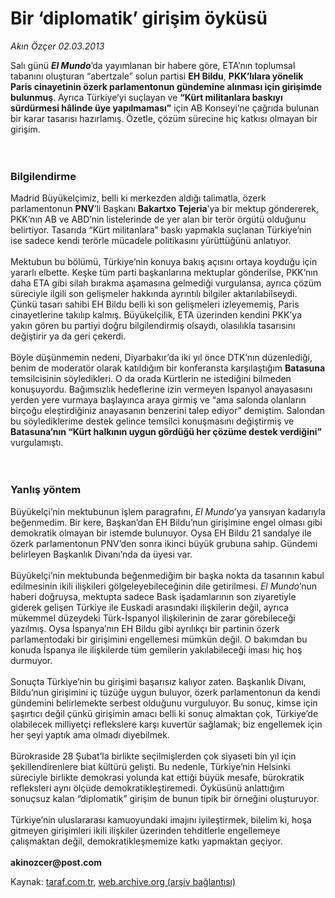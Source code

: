 # Bir ‘diplomatik’ girişim öyküsü

*Akın Özçer 02.03.2013*

<div class="yazi"><p>Salı günü <b><i>El Mundo</i></b>’da yayımlanan bir habere göre, ETA’nın toplumsal tabanını oluşturan “abertzale” solun partisi <b>EH Bildu</b>, <b>PKK’lılara yönelik Paris cinayetinin özerk parlamentonun gündemine alınması için girişimde bulunmuş</b>. Ayrıca Türkiye’yi suçlayan ve <b>“Kürt militanlara baskıyı sürdürmesi hâlinde üye yapılmaması”</b> için AB Konseyi’ne çağrıda bulunan bir karar tasarısı hazırlamış. Özetle, çözüm sürecine hiç katkısı olmayan bir girişim.<br/><br/><br/></p>
<h3>Bilgilendirme</h3>
<p>Madrid Büyükelçimiz, belli ki merkezden aldığı talimatla, özerk parlamentonun <b>PNV</b>’li Başkanı <b>Bakartxo Tejeria</b>’ya bir mektup göndererek, PKK’nın AB ve ABD’nin listelerinde de yer alan bir terör örgütü olduğunu belirtiyor. Tasarıda “Kürt militanlara” baskı yapmakla suçlanan Türkiye’nin ise sadece kendi terörle mücadele politikasını yürüttüğünü anlatıyor. <br/><br/>Mektubun bu bölümü, Türkiye’nin konuya bakış açısını ortaya koyduğu için yararlı elbette. Keşke tüm parti başkanlarına mektuplar gönderilse, PKK’nın daha ETA gibi silah bırakma aşamasına gelmediği vurgulansa, ayrıca çözüm süreciyle ilgili son gelişmeler hakkında ayrıntılı bilgiler aktarılabilseydi. Çünkü tasarı sahibi EH Bildu belli ki son gelişmeleri izleyememiş, Paris cinayetlerine takılıp kalmış. Büyükelçilik, ETA üzerinden kendini PKK’ya yakın gören bu partiyi doğru bilgilendirmiş olsaydı, olasılıkla tasarısını değiştirir ya da geri çekerdi. <br/><br/>Böyle düşünmemin nedeni, Diyarbakır’da iki yıl önce DTK’nın düzenlediği, benim de moderatör olarak katıldığım bir konferansta karşılaştığım <b>Batasuna</b> temsilcisinin söyledikleri. O da orada Kürtlerin ne istediğini bilmeden konuşuyordu. Bağımsızlık hedeflerine izin vermeyen İspanyol anayasasını yerden yere vurmaya başlayınca araya girmiş ve “ama salonda olanların birçoğu eleştirdiğiniz anayasanın benzerini talep ediyor” demiştim. Salondan bu söylediklerime destek gelince temsilci konuşmasını değiştirmiş ve <b>Batasuna’nın “Kürt halkının uygun gördüğü her çözüme destek verdiğini”</b> vurgulamıştı.<br/><br/><br/></p>
<h3>Yanlış yöntem</h3>
<p>Büyükelçi’nin mektubunun işlem paragrafını, <i>El Mundo</i>’ya yansıyan kadarıyla beğenmedim. Bir kere, Başkan’dan EH Bildu’nun girişimine engel olması gibi demokratik olmayan bir istemde bulunuyor. Oysa EH Bildu 21 sandalye ile özerk parlamentonun PNV’den sonra ikinci büyük grubuna sahip. Gündemi belirleyen Başkanlık Divanı’nda da üyesi var. <br/><br/>Büyükelçi’nin mektubunda beğenmediğim bir başka nokta da tasarının kabul edilmesinin ikili ilişkileri gölgeleyebileceğinin dile getirilmesi. <i>El Mundo</i>’nun haberi doğruysa, mektupta sadece Bask işadamlarının son ziyaretiyle giderek gelişen Türkiye ile Euskadi arasındaki ilişkilerin değil, ayrıca mükemmel düzeydeki Türk-İspanyol ilişkilerinin de zarar görebileceği yazılmış. Oysa İspanya’nın EH Bildu gibi ayrılıkçı bir partinin özerk parlamentodaki bir girişimini engellemesi mümkün değil. O bakımdan bu konuda İspanya ile ilişkilerde tüm gemilerin yakılabileceği iması hiç hoş durmuyor. <br/><br/>Sonuçta Türkiye’nin bu girişimi başarısız kalıyor zaten. Başkanlık Divanı, Bildu’nun girişimini iç tüzüğe uygun buluyor, özerk parlamentonun da kendi gündemini belirlemekte serbest olduğunu vurguluyor. Bu sonuç, kimse için şaşırtıcı değil çünkü girişimin amacı belli ki sonuç almaktan çok, Türkiye’de olabilecek milliyetçi reflekslere karşı kuvertür sağlamak; biz engellemek için her şeyi yaptık ama olmadı diyebilmek. <br/><br/>Bürokraside 28 Şubat’la birlikte seçilmişlerden çok siyaseti  bin yıl için  şekillendirenlere biat kültürü gelişti. Bu nedenle, Türkiye’nin Helsinki süreciyle birlikte demokrasi yolunda kat ettiği büyük mesafe, bürokratik refleksleri aynı ölçüde demokratikleştiremedi. Öyküsünü anlattığım sonuçsuz kalan “diplomatik” girişim de bunun tipik bir örneğini oluşturuyor. <br/><br/>Türkiye’nin uluslararası kamuoyundaki imajını iyileştirmek, bilelim ki, hoşa gitmeyen girişimleri ikili ilişkiler üzerinden tehditlerle engellemeye çalışmaktan değil, demokratikleşmemize katkı yapmaktan geçiyor. <b><br/><br/>akinozcer@post.com</b></p>
</div>

Kaynak: [taraf.com.tr](http://www.taraf.com.tr/akin-ozcer/makale-bir-diplomatik-girisim-oykusu.htm), [web.archive.org (arşiv bağlantısı)](http://web.archive.org/web/20131107112908/http://www.taraf.com.tr/akin-ozcer/makale-bir-diplomatik-girisim-oykusu.htm)
